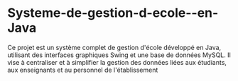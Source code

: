 # Systeme-de-gestion-d-ecole--en-Java
Ce projet est un système complet de gestion d'école développé en Java, utilisant des interfaces graphiques Swing et une base de données MySQL. Il vise à centraliser et à simplifier la gestion des données liées aux étudiants, aux enseignants et au personnel de l'établissement
